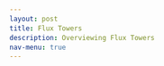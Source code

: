 ```yaml
---
layout: post
title: Flux Towers
description: Overviewing Flux Towers
nav-menu: true
---
```


<head>
    <meta charset="UTF-8">
    <meta http-equiv="X-UA-Compatible" content="IE=edge">
    <meta name="viewport" content="width=device-width, initial-scale=1.0">
    <title>Nature-based Climate Solutions</title>
    <link rel="stylesheet" href="styles.css"> <!-- Assuming you have a CSS file named 'styles.css'. -->
    <style>
        #flux-tower h2 {
            margin-bottom: 10px; /* Reduce the space below the title */
        }

        #video, #video p, #video iframe, #image, #image img {
            text-align: center; /* Center the content in the video and image section */
        }

        #flux-tower {
            background: url(images/fluxtower.png) no-repeat; /* Add banner behind the title */
            background-size: cover;
            position: relative;
            padding: 30px; /* Some padding around the content for aesthetics */
        }
      #content-wrapper {
            position: relative; /* This might not be necessary if you're using float */
        }
        
        #top-right-image {
            float: right;  /* Float the image to the right */
            margin: 0 0 20px 20px; /* Add some margins for aesthetics: top right bottom left */
            max-height: 500px;  /* You can adjust the height */
            width: auto;  /* Keep the aspect ratio */
        }
        
        #main-content {
            /* If you're using float, flex might not be necessary */
            padding: 0 20px 20px 0; /* Optional: gives some spacing between the image and the content */
        }

        #top-right-image {
            margin-left: 20px; /* Optional: gives some spacing between the image and the content */
        }

        /* Adjust the size of the YouTube embed */
        #video iframe {
            width: 800px; /* Adjust width as per your preference */
            height: 450px; /* Adjust height maintaining the aspect ratio */
            max-width: 100%; /* Ensure it doesn't go beyond the container width on smaller screens */
        }

              /* Style for the banner */
      /* Banner styles */
    /* Make the image darker by adding this overlay */
    .grid-item:before {
            height: 300px;
        width: 100%;
      content: "";
      position: absolute;
      top: 0;
      left: 0;
      right: 0;
      bottom: 0;
      background-color: rgba(18, 24, 33, 0.5); /* Your specific dark blue with 70% opacity */
      z-index: 1;
    }
    
    /* Modify your existing text-overlay */
    .text-overlay {
      transition: all 0.3s ease; /* Add transition for smooth changes */
      color: rgba(255, 255, 255, 0.7); /* Making text a bit transparent */
      transition: color 0.3s ease, border 0.3s ease; /* Added transition for border */
      position: absolute;
      top: 50%;
      right: 10%;
      transform: translateY(-50%);
      color: white;
      background-color: rgba(0, 0, 0, 0); /* Make it transparent */
      border: 2px solid white; /* White border */
      padding: 10px;
      border-radius: 4px;
      font-weight: bold; /* Make text bold */
      z-index: 2; /* Sit on top of the image and the dark overlay */
    }
    
    .text-overlay:hover {
        border: 2px solid lightblue; /* Add light blue border */
        color: white; /* Keep the text color white */
        background-color: rgba(0, 0, 0, 0.1); /* Slight background change to indicate hover */
    }
    
    /* Update grid-item to position the image and text overlay */
    .grid-item {
        height: 300px;
        width: 100%;
      position: relative;
      margin: 0;
      padding: 0;
      border: none;
            overflow: hidden;
            border: none;
            outline: none;
    }
    
        .arrow-icon {
      z-index: 2;  /* Make sure this is higher than the z-index of the overlay */
      position: relative;
    }
    
    /* Style the image */
    .grid-item img {
      object-fit: cover;  /* Adjust to make the image cover the entire div */
      width: 100%;  
      height: 100%;  /* Make it span full height */
            margin: 0;
        padding: 0;
    }

 /* for citation */
    .image-note {
  text-align: right;
}

 /* for logos */

.logos {
  text-align: center;  /* Center the logos horizontally */
  margin-bottom: 20px; /* Add some space below the logos */
}

.logo {
  height: 40px;  /* Set a fixed height */
  width: auto;  /* Maintain the aspect ratio */
  margin: 0 10px;  /* Add some horizontal space between the logos */
}



  

    </style>
</head>

  
<body>

<!-- Add the banner grid-container here -->
<div class="grid-container">
  <div class="grid-item">
    <a href="https://kesondrakey.github.io/about_flux_tower_project">

      <img src="images/flux_tower.jpg" alt="fluxtower">
        
      <div class="text-overlay">Learn about the role of flux towers in the project &#8594;</div> <!-- Added arrow here -->
    </a>
  </div>
</div>

<div class="image-note">
  <i>Image is of the Morgan Monroe Flux Tower. Bloomington, IN</i>
</div>


<!-- end the banner grid-container here -->
    
    <div id="content-wrapper">
        <div id="main-content">

            <section id="intro">
                <h1>Understanding Nature's Role in Climate Solutions</h1>
                <img id="top-right-image" src="images/eddy_cov_ex.png" alt="Eddy Covariance Example">
                <p>
                    Farmers and land stewards have a unique opportunity to play a major role in combatting climate change. Nature-based Climate Solutions (NbCS) are management techniques that enhance the sequestration of carbon dioxide and reduce greenhouse gas emissions in croplands, grasslands, forests, and wetlands. In addition to aiding in the fight against global warming, NbCS provides numerous benefits such as improved soil health, better air and water quality, and increased resilience against climate threats like floods and droughts.
                </p>
            </section>

            <section id="flux-tower">
                <h2>The Significance of Flux Towers</h2>
                <p>
                    However, to successfully implement NbCS, we need reliable data to ensure these strategies truly benefit the climate. This is where flux towers come into the picture.
                </p>
                <p>
                    Imagine a lighthouse that doesn’t guide ships but instead gathers vital data from the surrounding environment. <strong>Flux towers</strong> are like these lighthouses, standing tall amidst fields, forests, and wetlands, continuously collecting essential data. Each tower, covering anywhere from 10 to 1,000 acres, is equipped with sophisticated instruments that measure the exchange of carbon dioxide, water vapor, and energy between the earth and the atmosphere.
                </p>
                <p>
                    Understanding the diverse scales of monitoring is crucial for the successful implementation of NbCS. The image below offers a comparative view:
                </p>
                <img src="images/Nbcs_scales.png" alt="Monitoring Scales for NbCS" style="display:block;margin:auto;">
                <p style="font-style: italic; text-align: center;">
                    <a href="https://oneill.indiana.edu/doc/research/climate/climate-solutions-summary.pdf" target="_blank" rel="noopener noreferrer">Sourced from the report</a>
                </p>
                <p>
                    By analyzing the tiniest of changes in the air, flux towers give us a clear picture of how gases and energy move in and out of an ecosystem. In essence, they help us monitor the health of our lands and the success of our conservation efforts.
                </p>
            </section>

            <section id="video">
                <p>
                    The National Ecological Observatory Network (NEON) provides a comprehensive overview of flux towers and eddy covariance in the video below:
                </p>
                <iframe width="560" height="315" src="https://www.youtube.com/embed/CR4Anc8Mkas" title="Flux Tower Explanation by NEON" frameborder="0" allow="accelerometer; autoplay; clipboard-write; encrypted-media; gyroscope; picture-in-picture" allowfullscreen></iframe>
                <p style="font-style: italic;">
                    <a href="https://www.neonscience.org/impact/observatory-blog/ameriflux-and-neon-program-join-forces-eddy-covariance-data" target="_blank" rel="noopener noreferrer">Sourced from NEON</a>
                </p>



          <p>
                    Data sourced from this project will later be submitted to Ameriflux and Fluxnet.
                </p>


                
            </section>

<div class="logos">
  <a href="https://www.ameriflux.lbl.gov/" target="_blank" rel="noopener noreferrer">
    <img src="images/ameriflux.png" alt="Ameriflux logo" class="logo">
  </a>
  <a href="https://fluxnet.org/" target="_blank" rel="noopener noreferrer">
    <img src="images/fluxnet.png" alt="Fluxnet logo" class="logo">
  </a>
</div>

